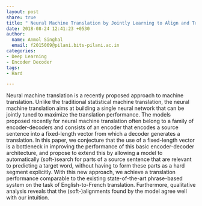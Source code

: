 ```yaml
---
layout: post
share: true
title: " Neural Machine Translation by Jointly Learning to Align and Translate"
date: 2018-08-24 12:41:23 +0530
author:
  name: Anmol Singhal
  email: f2015069@pilani.bits-pilani.ac.in
categories:
- Deep Learning
- Encoder Decoder
tags:
- Hard

---
```

Neural machine translation is a recently proposed approach to machine translation. Unlike the traditional statistical machine translation, the neural machine translation aims at building a single neural network that can be jointly tuned to maximize the translation performance. The models proposed recently for neural machine translation often belong to a family of encoder-decoders and consists of an encoder that encodes a source sentence into a fixed-length vector from which a decoder generates a translation. In this paper, we conjecture that the use of a fixed-length vector is a bottleneck in improving the performance of this basic encoder-decoder architecture, and propose to extend this by allowing a model to automatically (soft-)search for parts of a source sentence that are relevant to predicting a target word, without having to form these parts as a hard segment explicitly. With this new approach, we achieve a translation performance comparable to the existing state-of-the-art phrase-based system on the task of English-to-French translation. Furthermore, qualitative analysis reveals that the (soft-)alignments found by the model agree well with our intuition.